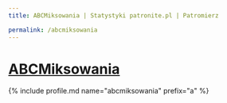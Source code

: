 ```yaml
---
title: ABCMiksowania | Statystyki patronite.pl | Patromierz

permalink: /abcmiksowania
---
```


# [ABCMiksowania](https://patronite.pl/abcmiksowania)

{% include profile.md name="abcmiksowania" prefix="a" %}
